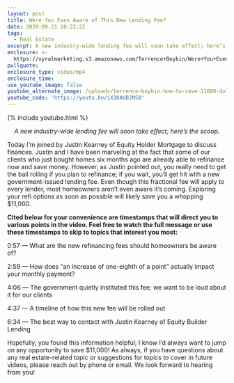 ```yaml
---
layout: post
title: Were You Even Aware of This New Lending Fee?
date: 2020-09-21 20:22:22
tags:
  - Real Estate
excerpt: A new industry-wide lending fee will soon take effect; here’s the scoop.
enclosure: >-
  https://vyralmarketing.s3.amazonaws.com/Terrence+Boykin/Were+You+Even+Aware+of+This+New+Lending+Fee_.mp4
pullquote:
enclosure_type: video/mp4
enclosure_time:
use_youtube_image: false
youtube_alternate_image: /uploads/terrence-boykin-how-to-save-11000-dollars-on-refinancing-yt.jpg
youtube_code: 'https://youtu.be/iX1KAUBJNS0'
---
```


{% include youtube.html %}

<p style="text-align: center;"><em>A new industry-wide lending fee will soon take effect; here’s the scoop.</em></p>

Today I’m joined by Justin Kearney of Equity Holder Mortgage to discuss finances. Justin and I have been marveling at the fact that some of our clients who just bought homes six months ago are already able to refinance now and save money. However, as Justin pointed out, you really need to get the ball rolling if you plan to refinance; if you wait, you’ll get hit with a new government-issued lending fee. Even though this fractional fee will apply to every lender, most homeowners aren’t even aware it’s coming. Exploring your refi options as soon as possible will likely save you a whopping $11,000.&nbsp;

**Cited below for your convenience are timestamps that will direct you to various points in the video. Feel free to watch the full message or use these timestamps to skip to topics that interest you most:&nbsp;**

0:57 — What are the new refinancing fees should homeowners be aware of?

2:59 — How does “an increase of one-eighth of a point” actually impact your monthly payment?&nbsp;

4:06 — The government quietly instituted this fee; we want to be loud about it for our clients&nbsp;

4:37 — A timeline of how this new fee will be rolled out&nbsp;

6:34 — The best way to contact with Justin Kearney of Equity Builder Lending&nbsp;

Hopefully, you found this information helpful; I know I’d always want to jump on any opportunity to save $11,000\! As always, if you have questions about any real estate-related topic or suggestions for topics to cover in future videos, please reach out by phone or email. We look forward to hearing from you\!&nbsp;